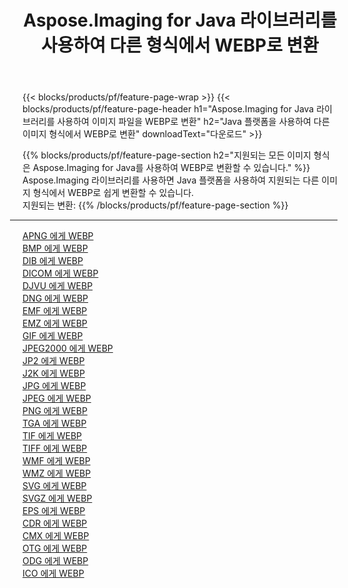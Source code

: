 ﻿---
title: Aspose.Imaging for Java 라이브러리를 사용하여 다른 형식에서 WEBP로 변환 
weight: 3920
url: /ko/java/conversion/to/webp 
lang: ko
langdirlevel: 2
locales: zh-hans,ja,it,ru,de,es,fr,nl,id,lt,pl,pt,vi,tr,ko,zh-hant,ar,hi,th,sv,cs,uk,he
description: Aspose.Imaging을 사용하면 Java를 사용하여 다른 형식에서 WEBP로 변환할 수 있습니다.
---

{{< blocks/products/pf/feature-page-wrap >}}
{{< blocks/products/pf/feature-page-header h1="Aspose.Imaging for Java 라이브러리를 사용하여 이미지 파일을 WEBP로 변환" h2="Java 플랫폼을 사용하여 다른 이미지 형식에서 WEBP로 변환" downloadText="다운로드" >}}


{{% blocks/products/pf/feature-page-section  h2="지원되는 모든 이미지 형식은 Aspose.Imaging for Java를 사용하여 WEBP로 변환할 수 있습니다." %}}
Aspose.Imaging 라이브러리를 사용하면 Java 플랫폼을 사용하여 지원되는 다른 이미지 형식에서 WEBP로 쉽게 변환할 수 있습니다.
<br/>
지원되는 변환:
{{% /blocks/products/pf/feature-page-section %}}
<div class="container-fluid productfamilypage bg-gray">
    <div class="convertypes bg-gray agp-content section">
        <div class="container">
		<hr style="margin-left:-20px;"/>
		<div class="row other-converters">
		    <div class='col-md-2 other-converter remove-lp remove-rp'><a href="/imaging/ko/java/conversion/apng-to-webp" >APNG 에게 WEBP</a></div>
<div class='col-md-2 other-converter remove-lp remove-rp'><a href="/imaging/ko/java/conversion/bmp-to-webp" >BMP 에게 WEBP</a></div>
<div class='col-md-2 other-converter remove-lp remove-rp'><a href="/imaging/ko/java/conversion/dib-to-webp" >DIB 에게 WEBP</a></div>
<div class='col-md-2 other-converter remove-lp remove-rp'><a href="/imaging/ko/java/conversion/dicom-to-webp" >DICOM 에게 WEBP</a></div>
<div class='col-md-2 other-converter remove-lp remove-rp'><a href="/imaging/ko/java/conversion/djvu-to-webp" >DJVU 에게 WEBP</a></div>
<div class='col-md-2 other-converter remove-lp remove-rp'><a href="/imaging/ko/java/conversion/dng-to-webp" >DNG 에게 WEBP</a></div>
<div class='col-md-2 other-converter remove-lp remove-rp'><a href="/imaging/ko/java/conversion/emf-to-webp" >EMF 에게 WEBP</a></div>
<div class='col-md-2 other-converter remove-lp remove-rp'><a href="/imaging/ko/java/conversion/emz-to-webp" >EMZ 에게 WEBP</a></div>
<div class='col-md-2 other-converter remove-lp remove-rp'><a href="/imaging/ko/java/conversion/gif-to-webp" >GIF 에게 WEBP</a></div>
<div class='col-md-2 other-converter remove-lp remove-rp'><a href="/imaging/ko/java/conversion/jpeg2000-to-webp" >JPEG2000 에게 WEBP</a></div>
<div class='col-md-2 other-converter remove-lp remove-rp'><a href="/imaging/ko/java/conversion/jp2-to-webp" >JP2 에게 WEBP</a></div>
<div class='col-md-2 other-converter remove-lp remove-rp'><a href="/imaging/ko/java/conversion/j2k-to-webp" >J2K 에게 WEBP</a></div>
<div class='col-md-2 other-converter remove-lp remove-rp'><a href="/imaging/ko/java/conversion/jpg-to-webp" >JPG 에게 WEBP</a></div>
<div class='col-md-2 other-converter remove-lp remove-rp'><a href="/imaging/ko/java/conversion/jpeg-to-webp" >JPEG 에게 WEBP</a></div>
<div class='col-md-2 other-converter remove-lp remove-rp'><a href="/imaging/ko/java/conversion/png-to-webp" >PNG 에게 WEBP</a></div>
<div class='col-md-2 other-converter remove-lp remove-rp'><a href="/imaging/ko/java/conversion/tga-to-webp" >TGA 에게 WEBP</a></div>
<div class='col-md-2 other-converter remove-lp remove-rp'><a href="/imaging/ko/java/conversion/tif-to-webp" >TIF 에게 WEBP</a></div>
<div class='col-md-2 other-converter remove-lp remove-rp'><a href="/imaging/ko/java/conversion/tiff-to-webp" >TIFF 에게 WEBP</a></div>
<div class='col-md-2 other-converter remove-lp remove-rp'><a href="/imaging/ko/java/conversion/wmf-to-webp" >WMF 에게 WEBP</a></div>
<div class='col-md-2 other-converter remove-lp remove-rp'><a href="/imaging/ko/java/conversion/wmz-to-webp" >WMZ 에게 WEBP</a></div>
<div class='col-md-2 other-converter remove-lp remove-rp'><a href="/imaging/ko/java/conversion/svg-to-webp" >SVG 에게 WEBP</a></div>
<div class='col-md-2 other-converter remove-lp remove-rp'><a href="/imaging/ko/java/conversion/svgz-to-webp" >SVGZ 에게 WEBP</a></div>
<div class='col-md-2 other-converter remove-lp remove-rp'><a href="/imaging/ko/java/conversion/eps-to-webp" >EPS 에게 WEBP</a></div>
<div class='col-md-2 other-converter remove-lp remove-rp'><a href="/imaging/ko/java/conversion/cdr-to-webp" >CDR 에게 WEBP</a></div>
<div class='col-md-2 other-converter remove-lp remove-rp'><a href="/imaging/ko/java/conversion/cmx-to-webp" >CMX 에게 WEBP</a></div>
<div class='col-md-2 other-converter remove-lp remove-rp'><a href="/imaging/ko/java/conversion/otg-to-webp" >OTG 에게 WEBP</a></div>
<div class='col-md-2 other-converter remove-lp remove-rp'><a href="/imaging/ko/java/conversion/odg-to-webp" >ODG 에게 WEBP</a></div>
<div class='col-md-2 other-converter remove-lp remove-rp'><a href="/imaging/ko/java/conversion/ico-to-webp" >ICO 에게 WEBP</a></div>
                </div>
        </div>
    </div>
</div>
<br/>

